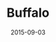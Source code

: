 ---
title: Buffalo
date: 2015-09-03
images: [both-front.jpg, both-side.jpg, side-picture.jpg, watch-closeup.jpg]
props: [rbb, sb, green-happy-sticker, blue-happy-sticker, gold-crown, tiara, rainbow-is-my-favorite-color-shirt, pink-hello-kitty-chair, flower-lights, freddie-mustache, aviators, rainbow-hair-extensions, judy-garland, picture-frame, watch, groucho-marx-glasses, horse, harley-jacket, ken-dodd]
---